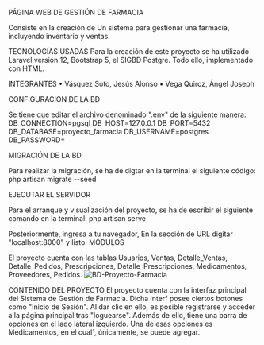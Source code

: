 PÁGINA WEB DE GESTIÓN DE FARMACIA

Consiste en la creación de Un sistema para gestionar una farmacia, incluyendo inventario y ventas.

TECNOLOGÍAS USADAS
Para la creación de este proyecto se ha utilizado Laravel version 12, Bootstrap 5, el SIGBD Postgre. Todo ello, implementado con HTML.

INTEGRANTES
•	Vásquez Soto, Jesús Alonso
•	Vega Quiroz, Ángel Joseph

CONFIGURACIÓN DE LA BD

Se tiene que editar el archivo denominado ".env" de la siguiente manera:
DB_CONNECTION=pgsql
DB_HOST=127.0.0.1
DB_PORT=5432
DB_DATABASE=proyecto_farmacia
DB_USERNAME=postgres
DB_PASSWORD=

MIGRACIÓN DE LA BD

Para realizar la migración, se ha de digtar en la terminal el siguiente código:
php artisan migrate --seed

EJECUTAR EL SERVIDOR

Para el arranque y visualización del proyecto, se ha de escribir el siguiente comando en la terminal:
php artisan serve

Posteriormente, ingresa a tu navegador, En la sección de URL digitar "localhost:8000" y listo.
MÓDULOS

El proyecto cuenta con las tablas Usuarios, Ventas, Detalle_Ventas, Detalle_Pedidos, Prescripciones, Detalle_Prescripciones, Medicamentos, Proveedores, Pedidos.
![BD-Proyecto-Farmacia](https://github.com/user-attachments/assets/426977fd-7242-43df-9b7d-6a3125d23977)

CONTENIDO DEL PROYECTO
El proyecto cuenta con la interfaz principal del Sistema de Gestión de Farmacia. Dicha interf posee ciertos botones como "Inicio de Sesión". 
Al dar clic en ello, es posible registrarse y acceder a la página principal tras "loguearse".
Además de ello, tiene una barra de opciones en el lado lateral izquierdo. Una de esas opciones es Medicamentos, en el cual´, únicamente, se puede agregar.









